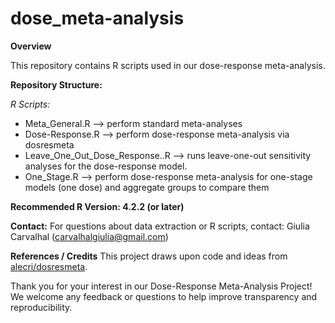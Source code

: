 # dose_meta-analysis

**Overview**

This repository contains R scripts used in our dose-response meta-analysis. 

**Repository Structure:**

_R Scripts:_

* Meta_General.R --> perform standard meta-analyses
* Dose-Response.R --> perform dose-response meta-analysis via dosresmeta
* Leave_One_Out_Dose_Response..R --> runs leave-one-out sensitivity analyses for the dose-response model.
* One_Stage.R --> perform dose-response meta-analysis for one-stage models (one dose) and aggregate groups to compare them

**Recommended R Version: 4.2.2 (or later)**

**Contact:**
For questions about data extraction or R scripts, contact: Giulia Carvalhal (carvalhalgiulia@gmail.com)

**References / Credits**
This project draws upon code and ideas from [alecri/dosresmeta](https://github.com/alecri/dosresmeta).

Thank you for your interest in our Dose-Response Meta-Analysis Project!
We welcome any feedback or questions to help improve transparency and reproducibility.
